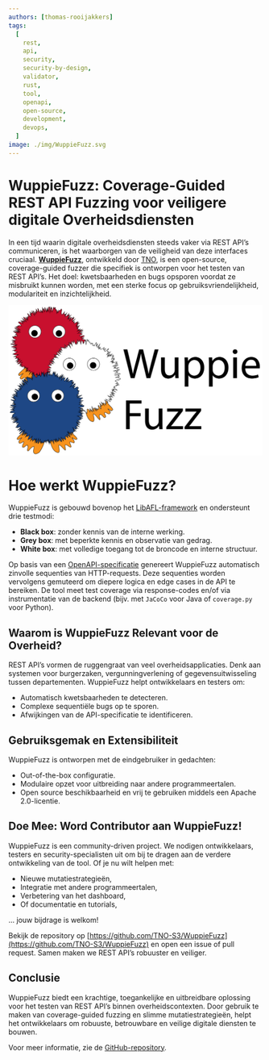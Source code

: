 ```yaml
---
authors: [thomas-rooijakkers]
tags:
  [
    rest,
    api,
    security,
    security-by-design,
    validator,
    rust,
    tool,
    openapi,
    open-source,
    development,
    devops,
  ]
image: ./img/WuppieFuzz.svg
---
```


# WuppieFuzz: Coverage-Guided REST API Fuzzing voor veiligere digitale Overheidsdiensten

In een tijd waarin digitale overheidsdiensten steeds vaker via REST API’s
communiceren, is het waarborgen van de veiligheid van deze interfaces cruciaal.
**[WuppieFuzz](https://github.com/TNO-S3/WuppieFuzz)**, ontwikkeld door
[TNO](https://tno.nl), is een open-source, coverage-guided fuzzer die specifiek
is ontworpen voor het testen van REST API’s. Het doel: kwetsbaarheden en bugs
opsporen voordat ze misbruikt kunnen worden, met een sterke focus op
gebruiksvriendelijkheid, modulariteit en inzichtelijkheid.

![Logo of WuppieFuzz](./img/WuppieFuzz.svg)

<!-- truncate -->

# Hoe werkt WuppieFuzz?

WuppieFuzz is gebouwd bovenop het
[LibAFL-framework](https://github.com/AFLplusplus/LibAFL) en ondersteunt drie
testmodi:

- **Black box**: zonder kennis van de interne werking.
- **Grey box**: met beperkte kennis en observatie van gedrag.
- **White box**: met volledige toegang tot de broncode en interne structuur.

Op basis van een [OpenAPI-specificatie](/kennisbank/apis/openapi-specification)
genereert WuppieFuzz automatisch zinvolle sequenties van HTTP-requests. Deze
sequenties worden vervolgens gemuteerd om diepere logica en edge cases in de API
te bereiken. De tool meet test coverage via response-codes en/of via
instrumentatie van de backend (bijv. met `JaCoCo` voor Java of `coverage.py`
voor Python).

## Waarom is WuppieFuzz Relevant voor de Overheid?

REST API’s vormen de ruggengraat van veel overheidsapplicaties. Denk aan
systemen voor burgerzaken, vergunningverlening of gegevensuitwisseling tussen
departementen. WuppieFuzz helpt ontwikkelaars en testers om:

- Automatisch kwetsbaarheden te detecteren.
- Complexe sequentiële bugs op te sporen.
- Afwijkingen van de API-specificatie te identificeren.

## Gebruiksgemak en Extensibiliteit

WuppieFuzz is ontworpen met de eindgebruiker in gedachten:

- Out-of-the-box configuratie.
- Modulaire opzet voor uitbreiding naar andere programmeertalen.
- Open source beschikbaarheid en vrij te gebruiken middels een Apache
  2.0-licentie.

## Doe Mee: Word Contributor aan WuppieFuzz!

WuppieFuzz is een community-driven project. We nodigen ontwikkelaars, testers en
security-specialisten uit om bij te dragen aan de verdere ontwikkeling van de
tool. Of je nu wilt helpen met:

- Nieuwe mutatiestrategieën,
- Integratie met andere programmeertalen,
- Verbetering van het dashboard,
- Of documentatie en tutorials,

... jouw bijdrage is welkom!

Bekijk de repository op
[https://github.com/TNO-S3/WuppieFuzz](https://github.com/TNO-S3/WuppieFuzz) en
open een issue of pull request. Samen maken we REST API’s robuuster en veiliger.

## Conclusie

WuppieFuzz biedt een krachtige, toegankelijke en uitbreidbare oplossing voor het
testen van REST API’s binnen overheidscontexten. Door gebruik te maken van
coverage-guided fuzzing en slimme mutatiestrategieën, helpt het ontwikkelaars om
robuuste, betrouwbare en veilige digitale diensten te bouwen.

Voor meer informatie, zie de
[GitHub-repository](https://github.com/TNO-S3/WuppieFuzz).
